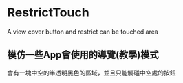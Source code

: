 # RestrictTouch
A view cover button and restrict can be touched area
## 模仿一些App會使用的導覽(教學)模式
會有一塊中空的半透明黑色的區域，並且只能觸碰中空處的按鈕
